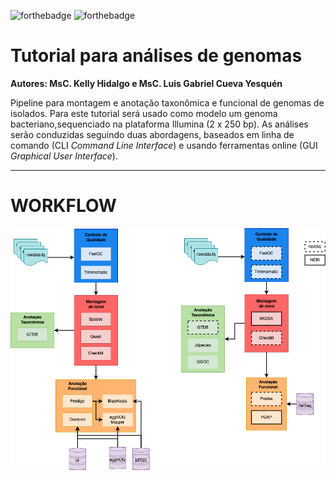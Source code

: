 
<!-- README.md is generated from README.Rmd. Please edit that file -->
<!-- badges: start -->

![forthebadge](https://img.shields.io/badge/GEMM-Building-orange)
![forthebadge](https://forthebadge.com/images/badges/built-with-science.svg)

<!-- badges: end -->

# Tutorial para análises de genomas

**Autores: MsC. Kelly Hidalgo e MsC. Luis Gabriel Cueva Yesquén**

Pipeline para montagem e anotação taxonômica e funcional de genomas de
isolados. Para este tutorial será usado como modelo um genoma
bacteriano,sequenciado na plataforma Illumina (2 x 250 bp). As análises
serão conduzidas seguindo duas abordagens, baseados em linha de comando
(CLI *Command Line Interface*) e usando ferramentas online (GUI
*Graphical User Interface*).

------------------------------------------------------------------------

# WORKFLOW

<img src="imgs/workflow.png" align="center"/>
